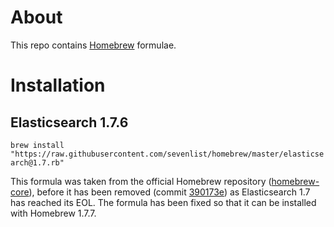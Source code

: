 # About
This repo contains [Homebrew](https://brew.sh/) formulae.

# Installation

## Elasticsearch 1.7.6
`brew install "https://raw.githubusercontent.com/sevenlist/homebrew/master/elasticsearch@1.7.rb"`

This formula was taken from the official Homebrew repository ([homebrew-core](https://github.com/Homebrew/homebrew-core/)), before it has been removed (commit [390173e](https://github.com/Homebrew/homebrew-core/commit/390173e9035a2bb4b107930c11f07d31a204ea23)) as Elasticsearch 1.7 has reached its EOL. The formula has been fixed so that it can be installed with Homebrew 1.7.7.
